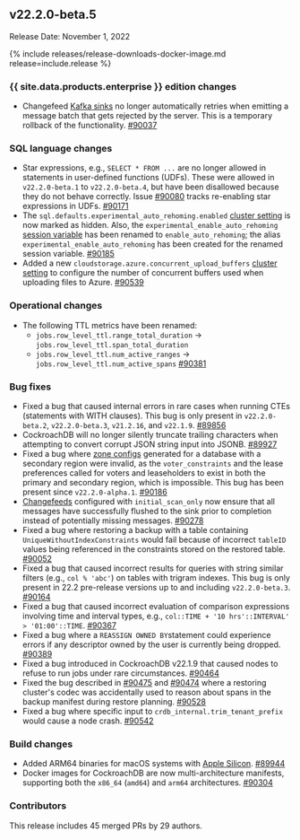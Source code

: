## v22.2.0-beta.5

Release Date: November 1, 2022

{% include releases/release-downloads-docker-image.md release=include.release %}

<h3 id="v22-2-0-beta-5-{{-site.data.products.enterprise-}}-edition-changes">{{ site.data.products.enterprise }} edition changes</h3>

- Changefeed [Kafka sinks](../v22.2/changefeed-sinks.html#kafka) no longer automatically retries when emitting a message batch that gets rejected by the server. This is a temporary rollback of the functionality. [#90037][#90037]

<h3 id="v22-2-0-beta-5-sql-language-changes">SQL language changes</h3>

- Star expressions, e.g., `SELECT * FROM ...` are no longer allowed in statements in user-defined functions (UDFs). These were allowed in `v22.2.0-beta.1` to `v22.2.0-beta.4`, but have been disallowed because they do not behave correctly. Issue [#90080](https://github.com/cockroachdb/cockroach/issues/90080) tracks re-enabling star expressions in UDFs. [#90171][#90171]
- The `sql.defaults.experimental_auto_rehoming.enabled` [cluster setting](../v22.2/cluster-settings.html) is now marked as hidden. Also, the `experimental_enable_auto_rehoming` [session variable](../v22.2/set-vars.html) has been renamed to `enable_auto_rehoming`; the alias `experimental_enable_auto_rehoming` has been created for the renamed session variable. [#90185][#90185]
- Added a new `cloudstorage.azure.concurrent_upload_buffers` [cluster setting](../v22.2/cluster-settings.html) to configure the number of concurrent buffers used when uploading files to Azure. [#90539][#90539]

<h3 id="v22-2-0-beta-5-operational-changes">Operational changes</h3>

- The following TTL metrics have been renamed:
  - `jobs.row_level_ttl.range_total_duration` -> `jobs.row_level_ttl.span_total_duration`
  - `jobs.row_level_ttl.num_active_ranges` -> `jobs.row_level_ttl.num_active_spans` [#90381][#90381]

<h3 id="v22-2-0-beta-5-bug-fixes">Bug fixes</h3>

- Fixed a bug that caused internal errors in rare cases when running CTEs (statements with WITH clauses). This bug is only present in `v22.2.0-beta.2`, `v22.2.0-beta.3`, `v21.2.16`, and `v22.1.9`. [#89856][#89856]
- CockroachDB will no longer silently truncate trailing characters when attempting to convert corrupt JSON string input into JSONB. [#89927][#89927]
- Fixed a bug where [zone configs](../v22.2/configure-replication-zones.html) generated for a database with a secondary region were invalid, as the `voter_constraints` and the lease preferences called for voters and leaseholders to exist in both the primary and secondary region, which is impossible. This bug has been present since `v22.2.0-alpha.1`. [#90186][#90186]
- [Changefeeds](../v22.2/change-data-capture-overview.html) configured with `initial_scan_only` now ensure that all messages have successfully flushed to the sink prior to completion instead of potentially missing messages. [#90278][#90278]
- Fixed a bug where restoring a backup with a table containing `UniqueWithoutIndexConstraints` would fail because of incorrect `tableID` values being referenced in the constraints stored on the restored table. [#90052][#90052]
- Fixed a bug that caused incorrect results for queries with string similar filters (e.g., `col % 'abc'`) on tables with trigram indexes. This bug is only present in 22.2 pre-release versions up to and including `v22.2.0-beta.3`. [#90164][#90164]
- Fixed a bug that caused incorrect evaluation of comparison expressions involving time and interval types, e.g., `col::TIME + '10 hrs'::INTERVAL' > '01:00'::TIME`. [#90367][#90367]
- Fixed a bug where a `REASSIGN OWNED BY`statement could experience errors if any descriptor owned by the user is currently being dropped. [#90389][#90389]
- Fixed a bug introduced in CockroachDB v22.1.9 that caused nodes to refuse to run jobs under rare circumstances. [#90464][#90464]
- Fixed the bug described in [#90475](https://github.com/cockroachdb/cockroach/issues/90475) and [#90474](https://github.com/cockroachdb/cockroach/issues/90474) where a restoring cluster's codec was accidentally used to reason about spans in the backup manifest during restore planning. [#90528][#90528]
- Fixed a bug where specific input to `crdb_internal.trim_tenant_prefix` would cause a node crash. [#90542][#90542]

<h3 id="v22-2-0-beta-5-build-changes">Build changes</h3>

- Added ARM64 binaries for macOS systems with [Apple Silicon](https://support.apple.com/en-us/HT211814). [#89944][#89944]
- Docker images for CockroachDB are now multi-architecture manifests, supporting both the `x86_64` (`amd64`) and `arm64` architectures. [#90304][#90304]

<h3 id="v22-2-0-beta-5-contributors">Contributors</h3>

This release includes 45 merged PRs by 29 authors.

[#89658]: https://github.com/cockroachdb/cockroach/pull/89658
[#89856]: https://github.com/cockroachdb/cockroach/pull/89856
[#89927]: https://github.com/cockroachdb/cockroach/pull/89927
[#89944]: https://github.com/cockroachdb/cockroach/pull/89944
[#90037]: https://github.com/cockroachdb/cockroach/pull/90037
[#90052]: https://github.com/cockroachdb/cockroach/pull/90052
[#90164]: https://github.com/cockroachdb/cockroach/pull/90164
[#90171]: https://github.com/cockroachdb/cockroach/pull/90171
[#90185]: https://github.com/cockroachdb/cockroach/pull/90185
[#90186]: https://github.com/cockroachdb/cockroach/pull/90186
[#90216]: https://github.com/cockroachdb/cockroach/pull/90216
[#90278]: https://github.com/cockroachdb/cockroach/pull/90278
[#90304]: https://github.com/cockroachdb/cockroach/pull/90304
[#90367]: https://github.com/cockroachdb/cockroach/pull/90367
[#90381]: https://github.com/cockroachdb/cockroach/pull/90381
[#90389]: https://github.com/cockroachdb/cockroach/pull/90389
[#90464]: https://github.com/cockroachdb/cockroach/pull/90464
[#90528]: https://github.com/cockroachdb/cockroach/pull/90528
[#90539]: https://github.com/cockroachdb/cockroach/pull/90539
[#90542]: https://github.com/cockroachdb/cockroach/pull/90542
